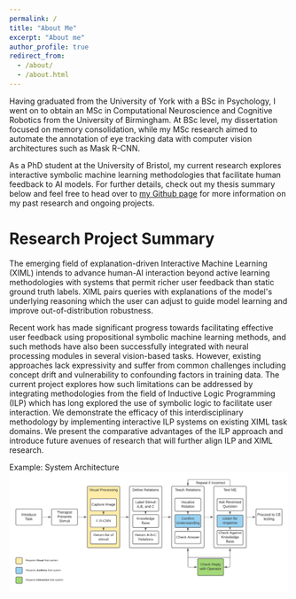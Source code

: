 ```yaml
---
permalink: /
title: "About Me"
excerpt: "About me"
author_profile: true
redirect_from: 
  - /about/
  - /about.html
---
```


Having graduated from the University of York with a BSc in Psychology, I went on to obtain an MSc in Computational Neuroscience and Cognitive Robotics from the University of Birmingham. At BSc level, my dissertation focused on memory consolidation, while my MSc research aimed to automate the annotation of eye tracking data with computer vision architectures such as Mask R-CNN.  

As a PhD student at the University of Bristol, my current research explores interactive symbolic machine learning methodologies that facilitate human feedback to AI models. For further details, check out my thesis summary below and feel free to head over to [my Github page](https://github.com/staeiou/staeiou.github.io) for more information on my past research and ongoing projects.

Research Project Summary
======
The emerging field of explanation-driven Interactive Machine Learning (XIML) intends to advance human-AI interaction beyond active learning methodologies with systems that permit richer user feedback than static ground truth labels. XIML pairs queries with explanations of the model's underlying reasoning which the user can adjust to guide model learning and improve out-of-distribution robustness. 

Recent work has made significant progress towards facilitating effective user feedback using propositional symbolic machine learning methods, and such methods have also been successfully integrated with neural processing modules in several vision-based tasks. However, existing approaches lack expressivity and suffer from common challenges including concept drift and vulnerability to confounding factors in training data. The current project explores how such limitations can be addressed by integrating methodologies from the field of Inductive Logic Programming (ILP) which has long explored the use of symbolic logic to facilitate user interaction. We demonstrate the efficacy of this interdisciplinary methodology by implementing interactive ILP systems on existing XIML task domains. We present the comparative advantages of the ILP approach and introduce future avenues of research that will further align ILP and XIML research. 

Example: System Architecture
![Editing a markdown file for a talk](/images/RFT_ME.png)

